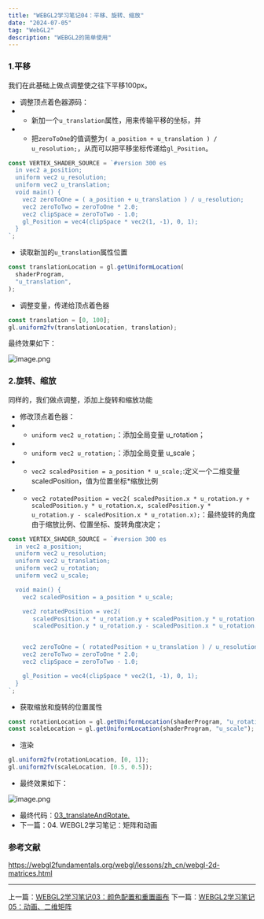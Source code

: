 ```yaml
---
title: "WEBGL2学习笔记04：平移、旋转、缩放"
date: "2024-07-05"
tag: "WebGL2"
description: "WEBGL2的简单使用"
---
```


### 1.平移

我们在此基础上做点调整使之往下平移100px。

- 调整顶点着色器源码：
- - 新加一个`u_translation`属性，用来传输平移的坐标，并
- - 把`zeroToOne`的值调整为`( a_position + u_translation ) / u_resolution;`，从而可以把平移坐标传递给`gl_Position`。

```js
const VERTEX_SHADER_SOURCE = `#version 300 es
  in vec2 a_position;
  uniform vec2 u_resolution;
  uniform vec2 u_translation;
  void main() {
    vec2 zeroToOne = ( a_position + u_translation ) / u_resolution;
    vec2 zeroToTwo = zeroToOne * 2.0;
    vec2 clipSpace = zeroToTwo - 1.0;
    gl_Position = vec4(clipSpace * vec2(1, -1), 0, 1);
  }
`;
```

- 读取新加的`u_translation`属性位置

```js
const translationLocation = gl.getUniformLocation(
  shaderProgram,
  "u_translation",
);
```

- 调整变量，传递给顶点着色器

```js
const translation = [0, 100];
gl.uniform2fv(translationLocation, translation);
```

最终效果如下：

![image.png](/images/posts/013-01.png)

### 2.旋转、缩放

同样的，我们做点调整，添加上旋转和缩放功能

- 修改顶点着色器：
- - `uniform vec2 u_rotation;`：添加全局变量 u_rotation；
- - `uniform vec2 u_rotation;`：添加全局变量 u_scale；
- - `vec2 scaledPosition = a_position * u_scale;`:定义一个二维变量scaledPosition，值为位置坐标\*缩放比例
- - `vec2 rotatedPosition = vec2(
scaledPosition.x * u_rotation.y + scaledPosition.y * u_rotation.x,
scaledPosition.y * u_rotation.y - scaledPosition.x * u_rotation.x);`：最终旋转的角度由于缩放比例、位置坐标、旋转角度决定；

```js
const VERTEX_SHADER_SOURCE = `#version 300 es
  in vec2 a_position;
  uniform vec2 u_resolution;
  uniform vec2 u_translation;
  uniform vec2 u_rotation;
  uniform vec2 u_scale;

  void main() {
    vec2 scaledPosition = a_position * u_scale;

    vec2 rotatedPosition = vec2(
       scaledPosition.x * u_rotation.y + scaledPosition.y * u_rotation.x,
       scaledPosition.y * u_rotation.y - scaledPosition.x * u_rotation.x);


    vec2 zeroToOne = ( rotatedPosition + u_translation ) / u_resolution;
    vec2 zeroToTwo = zeroToOne * 2.0;
    vec2 clipSpace = zeroToTwo - 1.0;

    gl_Position = vec4(clipSpace * vec2(1, -1), 0, 1);
  }
`;
```

- 获取缩放和旋转的位置属性

```js
const rotationLocation = gl.getUniformLocation(shaderProgram, "u_rotation");
const scaleLocation = gl.getUniformLocation(shaderProgram, "u_scale");
```

- 渲染

```js
gl.uniform2fv(rotationLocation, [0, 1]);
gl.uniform2fv(scaleLocation, [0.5, 0.5]);
```

- 最终效果如下：

![image.png](/images/posts/013-02.png)

- 最终代码：[03_translateAndRotate.](https://gitee.com/arvinzwt/webgl2-test/blob/master/03_translateAndRotate.html)
- 下一篇：04. WEBGL2学习笔记：矩阵和动画

### 参考文献

https://webgl2fundamentals.org/webgl/lessons/zh_cn/webgl-2d-matrices.html

---

上一篇：[WEBGL2学习笔记03：颜色配置和重置画布](/posts/post-014)
下一篇：[WEBGL2学习笔记05：动画、二维矩阵](/posts/post-016)
